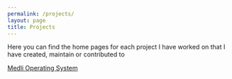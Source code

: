 ```yaml
---
permalink: /projects/
layout: page
title: Projects
---
```


Here you can find the home pages for each project I have worked on that I have created, maintain or contributed to  

[Medli Operating System](projects/medli.md)
